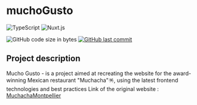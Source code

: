# muchoGusto

![TypeScript](https://img.shields.io/badge/TypeScript-EAB300?style=for-the-badge&logo=typescript&logoColor=white)
![Nuxt.js](https://img.shields.io/badge/Nuxt.js-35495E?style=for-the-badge&logo=vue.js&logoColor=4FC08D)

![GitHub code size in bytes](https://img.shields.io/github/languages/code-size/jdasilvalima/muchoGusto?style=for-the-badge)
[![GitHub last commit](https://img.shields.io/github/last-commit/jdasilvalima/muchoGusto?style=for-the-badge)](https://github.com/jdasilvalima/muchoGusto/commits)

## Project description
Mucho Gusto - is a project aimed at recreating the website for the award-winning Mexican restaurant "Muchacha"🪅, using the latest frontend technologies and best practices 
Link of the original website : [MuchachaMontpellier](https://muchachamontpellier.fr/)
